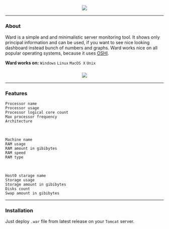 <h3 align = "center">
  <img src = "https://steamuserimages-a.akamaihd.net/ugc/1012690662470353073/FC58F696881C05DF43E3D45E707E2A35E9176E91/"/>
</h3>

---

### About

Ward is a simple and and minimalistic server monitoring tool. 
It shows only principal information and can be used, if you want to see nice looking dashboard instead bunch of numbers and graphs.
Ward works nice on all popular operating systems, because it uses [OSHI](https://github.com/oshi/oshi).

**Ward works on:** `Windows` `Linux` `MacOS X` `Unix`

<h3 align = "center">
  <img src = "https://steamuserimages-a.akamaihd.net/ugc/1021699938952362350/2AFBA3591104BC3B36DEBEC33D8FED4909A0149D/"/>
</h3>

---

 ### Features
    Processor name
    Processor usage
    Processor logical core count
    Max processor frequency
    Architecture

<br>

    Machine name
    RAM usage
    RAM amount in gibibytes
    RAM speed
    RAM type

<br>

    Host0 starage name
    Storage usage
    Storage amount in gibibytes
    Disks count
    Swap amount in gibibytes

---

### Installation
Just deploy `.war` file from latest release on your `Tomcat` server.
